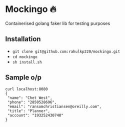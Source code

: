 # Mockingo :fire:
Containerised golang faker lib for testing purposes

## Installation
- `git clone git@github.com:rahulkp220/mockingo.git`
- `cd mockingo`
- `sh install.sh`

## Sample o/p
```
curl localhost:8080
{
 "name": "Chet West",
 "phone": "2850528696",
 "email": "ransomchristiansen@oreilly.com",
 "title": "Planner",
 "account": "193252430740"
}
```
